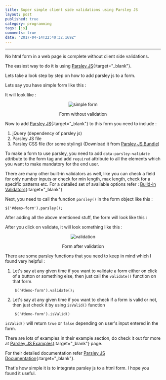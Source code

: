 ```yaml
---
title: Super simple client side validations using Parsley JS
layout: post
published: true
category: programming
tags: [js]
comments: true
date: "2017-04-14T22:40:32.169Z"
---
```

---

No html form in a web page is complete without client side validations.

The easiest way to do it is using [Parsley JS](http://parsleyjs.org/){:target="_blank"}.

Lets take a look step by step on how to add parsley js to a form.

Lets say you have simple form like this :

<script src="https://gist.github.com/Amit-Thawait/a54579e482d23b5495dc1668eb3abafe.js"></script>

It will look like :

<p align="middle">
	<img src="../assets/images/parsley_js/form_without_validation.png" alt="simple form">
	<figcaption align="middle">Form without validation</figcaption>
</p>

Now to add [Parsley JS](http://parsleyjs.org/){:target="_blank"} to this form you need to include :

1. jQuery (dependency of parsley js)
2. Parsley JS file
3. Parsley CSS file (for some styling) (Download it from [Parsley JS Bundle](https://github.com/guillaumepotier/Parsley.js/releases/tag/2.7.0))

To make a form to use parsley, you need to add `data-parsley-validate` attribute to the form tag and add `required` attribute to all the elements which you want to make mandatory for the end user.

There are many other built-in validators as well, like you can check a field for only number inputs or check for min length, max length, check for a specific patterns etc. For a detailed set of available options refer : [Build-in Validators](http://parsleyjs.org/doc/index.html#validators-list){:target="_blank"} 

Next, you need to call the function `parsley()` in the form object like this :

	$('#demo-form').parsley();

After adding all the above mentioned stuff, the form will look like this :

<script src="https://gist.github.com/Amit-Thawait/48a8b81afb67246a60335ffc0533d656.js"></script>

After you click on validate, it will look something like this :

<p align="middle">
	<img src="../assets/images/parsley_js/form_after_validation.png" alt="validation">
	<figcaption align="middle">Form after validation</figcaption>
</p>

There are some parsley functions that you need to keep in mind which I found very helpful :

1. Let's say at any given time if you want to validate a form either on click of a button or something else, then just call the `validate()` function on that form.

		$('#demo-form').validate();

2. Let's say at any given time if you want to check if a form is valid or not, then just check it by using `isValid()` function

		$('#demo-form').isValid()

`isValid()` will return `true` or `false` depending on user's input entered in the form.

There are lots of examples in their example section, do check it out for more at [Parsley JS Examples](http://parsleyjs.org/doc/examples.html){:target="_blank"} page.

For their detailed documentation refer [Parsley JS Documentation](http://parsleyjs.org/doc/index.html){:target="_blank"}.

That's how simple it is to integrate parsley js to a html form. I hope you found it useful.
